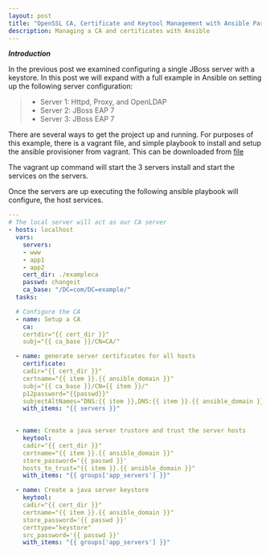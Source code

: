 ```yaml
---
layout: post
title: "OpenSSL CA, Certificate and Keytool Management with Ansible Part 2"
description: Managing a CA and certificates with Ansible
---
```


***Introduction***

In the previous post we examined configuring a single JBoss server with a keystore.  In this post we will expand with a full example in Ansible on setting up the following server configuration:

> * Server 1: Httpd, Proxy, and OpenLDAP
> * Server 2: JBoss EAP 7
> * Server 3: JBoss EAP 7

There are several ways to get the project up and running.  For purposes of this example, there is a vagrant file, and simple playbook to install and setup the ansible provisioner from vagrant.  This can be downloaded from [file](here)

The vagrant up command will start the 3 servers install and start the services on the servers.

Once the servers are up executing the following ansible playbook will configure, the host services.

```yaml
---
# The local server will act as our CA server
- hosts: localhost
  vars:
    servers:
    - www
    - app1
    - app2
    cert_dir: ./exampleca
    passwd: changeit
    ca_base: "/DC=com/DC=example/"
  tasks:

  # Configure the CA
  - name: Setup a CA
    ca: 
    certdir="{{ cert_dir }}" 
    subj="{{ ca_base }}/CN=CA/"

  - name: generate server certificates for all hosts
    certificate:  
    cadir="{{ cert_dir }}" 
    certname="{{ item }}.{{ ansible_domain }}" 
    subj="{{ ca_base }}/CN={{ item }}/" 
    p12password="{{passwd}}" 
    subjectAltNames="DNS:{{ item }},DNS:{{ item }}.{{ ansible_domain }}"
    with_items: "{{ servers }}"

    
  - name: Create a java server trustore and trust the server hosts
    keytool: 
    cadir="{{ cert_dir }}" 
    certname="{{ item }}.{{ ansible_domain }}" 
    store_password='{{ passwd }}' 
    hosts_to_trust="{{ item }}.{{ ansible_domain }}"
    with_items: "{{ groups['app_servers'] }}"

  - name: Create a java server keystore 
    keytool: 
    cadir="{{ cert_dir }}" 
    certname="{{ item }}.{{ ansible_domain }}" 
    store_password='{{ passwd }}'  
    certtype="keystore" 
    src_password='{{ passwd }}'
    with_items: "{{ groups['app_servers'] }}"

```
